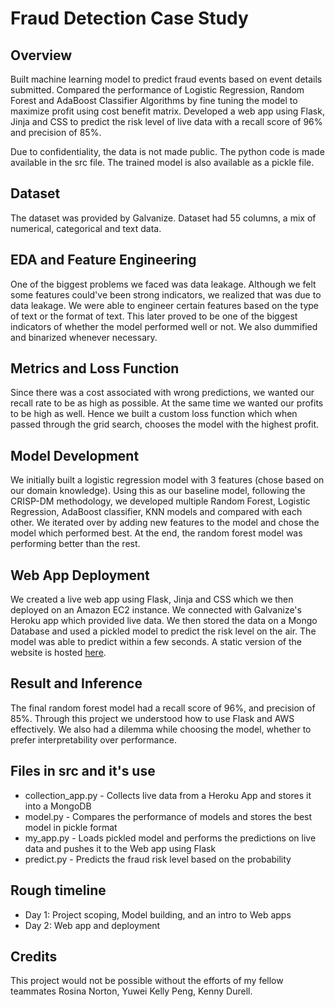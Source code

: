 # Fraud Detection Case Study

## Overview
Built machine learning model to predict fraud events based on event details submitted. Compared the performance of Logistic Regression, Random Forest and AdaBoost Classifier Algorithms by fine tuning the model to maximize profit using cost benefit matrix. Developed a web app using Flask, Jinja and CSS to predict the risk level of live data with a recall score of 96% and precision of 85%.

Due to confidentiality, the data is not made public. The python code is made available in the src file. The trained model is also available as a pickle file.

## Dataset
The dataset was provided by Galvanize. Dataset had 55 columns, a mix of numerical, categorical and text data. 

## EDA and Feature Engineering
One of the biggest problems we faced was data leakage. Although we felt some features could've been strong indicators, we realized that was due to data leakage. We were able to engineer certain features based on the type of text or the format of text. This later proved to be one of the biggest indicators of whether the model performed well or not. We also dummified and binarized whenever necessary.  

## Metrics and Loss Function
Since there was a cost associated with wrong predictions, we wanted our recall rate to be as high as possible. At the same time we wanted our profits to be high as well. Hence we built a custom loss function which when passed through the grid search, chooses the model with the highest profit. 

## Model Development
We initially built a logistic regression model with 3 features (chose based on our domain knowledge). Using this as our baseline model, following the CRISP-DM methodology, we developed multiple Random Forest, Logistic Regression, AdaBoost classifier, KNN models and compared with each other. We iterated over by adding new features to the model and chose the model which performed best. At the end, the random forest model was performing better than the rest.

## Web App Deployment
We created a live web app using Flask, Jinja and CSS which we then deployed on an Amazon EC2 instance. We connected with Galvanize's Heroku app which provided live data. We then stored the data on a Mongo Database and used a pickled model to predict the risk level on the air. The model was able to predict within a few seconds. A static version of the website is hosted [here](frauddetection.praveenraman.com). 

## Result and Inference
The final random forest model had a recall score of 96%, and precision of 85%. Through this project we understood how to use Flask and AWS effectively. We also had a dilemma while choosing the model, whether to prefer interpretability over performance. 

## Files in src and it's use

* collection_app.py - Collects live data from a Heroku App and stores it into a MongoDB
* model.py - Compares the performance of models and stores the best model in pickle format
* my_app.py - Loads pickled model and performs the predictions on live data and pushes it to the Web app using Flask
* predict.py - Predicts the fraud risk level based on the probability

## Rough timeline

* Day 1: Project scoping, Model building, and an intro to Web apps
* Day 2: Web app and deployment


## Credits
This project would not be possible without the efforts of my fellow teammates Rosina Norton, Yuwei Kelly Peng, Kenny Durell.

